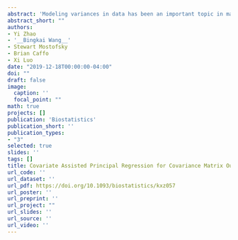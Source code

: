 ```yaml
---
abstract: 'Modeling variances in data has been an important topic in many fields, including in financial and neuroimaging analysis. We consider the problem of regressing covariance matrices on a vector covariates, collected from each observational unit. The main aim is to uncover the variation in the covariance matrices across units that are explained by the covariates. This paper introduces Covariate Assisted Principal (CAP) regression, an optimization-based method for identifying the components predicted by (generalized) linear models of the covariates. We develop computationally efficient algorithms to jointly search the projection directions and regression coefficients, and we establish the asymptotic properties. Using extensive simulation studies, our method shows higher accuracy and robustness in coefficient estimation than competing methods. Applied to a resting-state functional magnetic resonance imaging study, our approach identifies the human brain network changes associated with age and sex.'
abstract_short: ""
authors:
- Yi Zhao
- '__Bingkai Wang__'
- Stewart Mostofsky
- Brian Caffo
- Xi Luo
date: "2019-12-18T00:00:00-04:00"
doi: ""
draft: false
image:
  caption: ''
  focal_point: ""
math: true
projects: []
publication: 'Biostatistics'
publication_short: ''
publication_types:
- "3"
selected: true
slides: ''
tags: []
title: Covariate Assisted Principal Regression for Covariance Matrix Outcomes
url_code: ''
url_dataset: ''
url_pdf: https://doi.org/10.1093/biostatistics/kxz057
url_poster: ''
url_preprint: ''
url_project: ""
url_slides: ''
url_source: ''
url_video: ''
---
```

